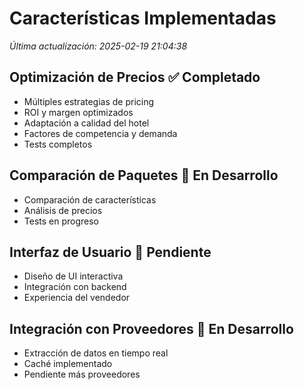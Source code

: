 # Características Implementadas

*Última actualización: 2025-02-19 21:04:38*

## Optimización de Precios ✅ Completado

- Múltiples estrategias de pricing
- ROI y margen optimizados
- Adaptación a calidad del hotel
- Factores de competencia y demanda
- Tests completos

## Comparación de Paquetes 🚧 En Desarrollo

- Comparación de características
- Análisis de precios
- Tests en progreso

## Interfaz de Usuario 📝 Pendiente

- Diseño de UI interactiva
- Integración con backend
- Experiencia del vendedor

## Integración con Proveedores 🚧 En Desarrollo

- Extracción de datos en tiempo real
- Caché implementado
- Pendiente más proveedores

